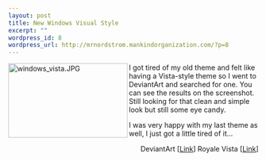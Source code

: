 ```yaml
--- 
layout: post
title: New Windows Visual Style
excerpt: ""
wordpress_id: 8
wordpress_url: http://mrnordstrom.mankindorganization.com/?p=8
---
```

<a onfocus="this.blur()" onclick="ps_imagemanager_popup(this.href,'windows_vista.JPG','1000','625');return false" href="http://www.mrnordstrom.com/wp-content/uploads/windows_vista.JPG"><img width="240" height="150" border="0" align="left" alt="windows_vista.JPG" title="windows_vista.JPG" src="http://mrnordstrom.mankindorganization.com/wp-content/uploads/.thumbs/.windows_vista.JPG" /></a>I got tired of my old theme and felt like having a Vista-style theme so I went to DeviantArt and searched for one. You can see the results on the screenshot. Still looking for that clean and simple look but still some eye candy.

I was very happy with my last theme as well, I just got a little tired of it...

<p align="right">DeviantArt [<a target="_blank" href="http://www.deviantart.com/">Link</a>]
Royale Vista [<a target="_blank" href="http://www.deviantart.com/deviation/25495627/">Link</a>]
